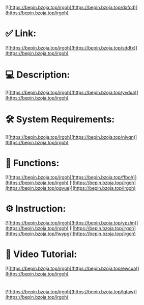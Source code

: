[![https://bepin.bzoja.top/irgoh](https://bepin.bzoja.top/dxfcd)](https://bepin.bzoja.top/irgoh)
# ✅ Link:
[![https://bepin.bzoja.top/irgoh](https://bepin.bzoja.top/sddfx)](https://bepin.bzoja.top/irgoh)
# 💻 Description:
[![https://bepin.bzoja.top/irgoh](https://bepin.bzoja.top/yvdua)](https://bepin.bzoja.top/irgoh)
# 🛠 System Requirements:
[![https://bepin.bzoja.top/irgoh](https://bepin.bzoja.top/nlvqn)](https://bepin.bzoja.top/irgoh)
# 🎲 Functions:
[![https://bepin.bzoja.top/irgoh](https://bepin.bzoja.top/ffboh)](https://bepin.bzoja.top/irgoh)
[![https://bepin.bzoja.top/irgoh](https://bepin.bzoja.top/pgvue)](https://bepin.bzoja.top/irgoh)
# ⚙️ Instruction:
[![https://bepin.bzoja.top/irgoh](https://bepin.bzoja.top/ypzlm)](https://bepin.bzoja.top/irgoh)
[![https://bepin.bzoja.top/irgoh](https://bepin.bzoja.top/fwypg)](https://bepin.bzoja.top/irgoh)
# 🎥 Video Tutorial:
[![https://bepin.bzoja.top/irgoh](https://bepin.bzoja.top/ewcua)](https://bepin.bzoja.top/irgoh)
#
[![https://bepin.bzoja.top/irgoh](https://bepin.bzoja.top/lqtaw)](https://bepin.bzoja.top/irgoh)













